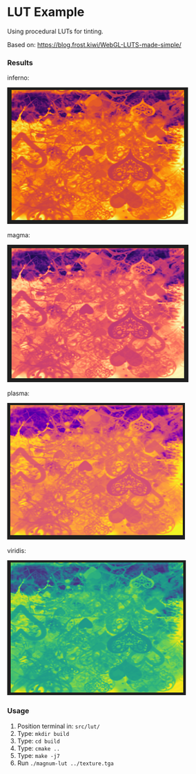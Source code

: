 
# LUT Example

Using procedural LUTs for tinting.

Based on: https://blog.frost.kiwi/WebGL-LUTS-made-simple/

### Results

inferno:

![](gallery/inferno.png)

magma:

![](gallery/magma.png)

plasma:

![](gallery/plasma.png)

viridis:

![](gallery/viridis.png)

### Usage

1. Position terminal in: `src/lut/`
2. Type: `mkdir build`
3. Type: `cd build`
4. Type: `cmake ..`
5. Type: `make -j7`
6. Run `./magnum-lut ../texture.tga`
